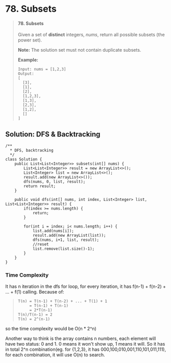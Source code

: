 # 78. Subsets

> #### 78. Subsets
>
> Given a set of **distinct** integers, _nums_, return all possible subsets \(the power set\).
>
> **Note:** The solution set must not contain duplicate subsets.
>
> **Example:**
>
> ```text
> Input: nums = [1,2,3]
> Output:
> [
>   [3],
>   [1],
>   [2],
>   [1,2,3],
>   [1,3],
>   [2,3],
>   [1,2],
>   []
> ]
> ```

## Solution: DFS & Backtracking

```text
/**
  * DFS, backtracking
  */
class Solution {
    public List<List<Integer>> subsets(int[] nums) {
        List<List<Integer>> result = new ArrayList<>();
        List<Integer> list = new ArrayList<>();
        result.add(new ArrayList<>());
        dfs(nums, 0, list, result);
        return result;
    }
    
    public void dfs(int[] nums, int index, List<Integer> list, List<List<Integer>> result) {
        if(index >= nums.length) {
            return;
        }
        
        for(int i = index; i< nums.length; i++) {
            list.add(nums[i]);
            result.add(new ArrayList(list));
            dfs(nums, i+1, list, result);
            //reset
            list.remove(list.size()-1);
        }
    }
}
```

### Time Complexity

It has n iteration in the dfs for loop, for every iteration, it has f\(n-1\) + f\(n-2\) + ... + f\(1\) calling. Because of:

> ```text
> T(n) = T(n-1) + T(n-2) + ... + T(1) + 1
>      = T(n-1) + T(n-1)
>      = 2*T(n-1)
> T(n)/T(n-1) = 2
> T(n) = 2^(n-1)
> ```

so the time complexity would be O\(n \* 2^n\)

Another way to think is the array contains n numbers, each element will have two status: 0 and 1. 0 means it won't show up, 1 means it will. So it has in total 2^n combination\(eg. for {1,2,3}, it has 000,100,010,001,110,101,011,111\), for each combination, it will use O\(n\) to search.

